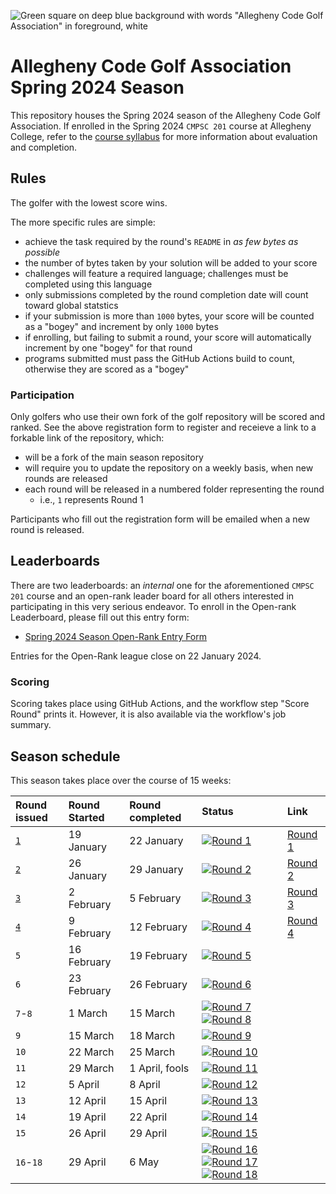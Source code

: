 ![Green square on deep blue background with words "Allegheny Code Golf Association" in foreground, white](https://github.com/allegheny-college-cmpsc-201-spring-2024/golf/assets/1552764/d3ee6a91-74c9-482b-84eb-ec9a2e8dee05)

# Allegheny Code Golf Association Spring 2024 Season

This repository houses the Spring 2024 season of the Allegheny Code Golf Association. If enrolled in the Spring 2024 `CMPSC 201` course at Allegheny
College, refer to the [course syllabus](https://github.com/allegheny-college-cmpsc-201-spring-2024/course-materials/blob/main/README.md) for more 
information about evaluation and completion.

## Rules

The golfer with the lowest score wins.

The more specific rules are simple: 

* achieve the task required by the round's `README` in _as few bytes as possible_
* the number of bytes taken by your solution will be added to your score
* challenges will feature a required language; challenges must be completed using this language
* only submissions completed by the round completion date will count toward global statstics
* if your submission is more than `1000` bytes, your score will be counted as a "bogey" and increment by only `1000` bytes
* if enrolling, but failing to submit a round, your score will automatically increment by one "bogey" for that round
* programs submitted must pass the GitHub Actions build to count, otherwise they are scored as a "bogey"

### Participation

Only golfers who use their own fork of the golf repository will be scored and ranked. See the above registration form to register and receieve
a link to a forkable link of the repository, which:

* will be a fork of the main season repository
* will require you to update the repository on a weekly basis, when new rounds are released
* each round will be released in a numbered folder representing the round
  * i.e., `1` represents Round 1

Participants who fill out the registration form will be emailed when a new round is released.

## Leaderboards

There are two leaderboards: an _internal_ one for the aforementioned `CMPSC 201` course and an open-rank leader board for all others interested
in participating in this very serious endeavor. To enroll in the Open-rank Leaderboard, please fill out this entry form:

* [Spring 2024 Season Open-Rank Entry Form](https://chompe.rs/acga-spring-2024-registration)

Entries for the Open-Rank league close on 22 January 2024.

### Scoring

Scoring takes place using GitHub Actions, and the workflow step "Score Round" prints it. However, it is also available via the workflow's job summary.

## Season schedule

This season takes place over the course of 15 weeks:

|Round issued |Round  Started |Round completed |Status |Link |
|:----------------|:--------------|:---------------|:--|:----|
|[`1`](../../tree/round-1)                |19 January     |22 January      |[![Round 1](../../actions/workflows/round-1.yml/badge.svg?branch=round-1)](../../actions/workflows/round-1.yml) |[Round 1](../../tree/round-1) |
|[`2`](../../tree/round-2)                |26 January     |29 January      |[![Round 2](../../actions/workflows/round-2.yml/badge.svg?branch=round-2)](../../actions/workflows/round-2.yml) |[Round 2](../../tree/round-2) |
|[`3`](../../tree/round-3)                |2 February     |5 February      |[![Round 3](../../actions/workflows/round-3.yml/badge.svg?branch=round-3)](../../actions/workflows/round-3.yml) |[Round 3](../../tree/round-3) |
|[`4`](../../tree/round-4)                |9 February     |12 February     |[![Round 4](../../actions/workflows/round-4.yml/badge.svg?branch=round-4)](../../actions/workflows/round-4.yml) |[Round 4](../../tree/round-4)|
|`5`                |16 February    |19 February     |[![Round 5](../../actions/workflows/round-5.yml/badge.svg?branch=round-5)](../../actions/workflows/round-5.yml) |
|`6`                |23 February    |26 February     |[![Round 6](../../actions/workflows/round-6.yml/badge.svg?branch=round-6)](../../actions/workflows/round-6.yml) |
|`7`-`8`              |1 March        |15 March      |[![Round 7](../../actions/workflows/round-7.yml/badge.svg?branch=round-7)](../../actions/workflows/round-7.yml) [![Round 8](../../actions/workflows/round-8.yml/badge.svg?branch=round-8)](../../actions/workflows/main.yml) |
|`9`                |15 March       |18 March        |[![Round 9](../../actions/workflows/round-9.yml/badge.svg?branch=round-9)](../../actions/workflows/round-9.yml) |
|`10`               |22 March       |25 March        |[![Round 10](../../actions/workflows/round-10.yml/badge.svg?branch=round-10)](../../actions/workflows/round-10.yml) |
|`11`               |29 March       |1 April, fools  |[![Round 11](../../actions/workflows/round-11.yml/badge.svg?branch=round-11)](../../actions/workflows/round-11.yml) |
|`12`               |5 April        |8 April         |[![Round 12](../../actions/workflows/round-12.yml/badge.svg?branch=round-12)](../../actions/workflows/round-12.yml) |
|`13`               |12 April       |15 April        |[![Round 13](../../actions/workflows/round-13.yml/badge.svg?branch=round-13)](../../actions/workflows/round-13.yml) |
|`14`               |19 April       |22 April        |[![Round 14](../../actions/workflows/round-14.yml/badge.svg?branch=round-14)](../../actions/workflows/round-14.yml) |
|`15`               |26 April       |29 April        |[![Round 15](../../actions/workflows/round-15.yml/badge.svg?branch=round-15)](../../actions/workflows/round-15.yml) |
|`16`-`18`            |29 April       |6 May         |[![Round 16](../../actions/workflows/round-16.yml/badge.svg?branch=round-16)](../../actions/workflows/round-16.yml) [![Round 17](../../actions/workflows/round-17.yml/badge.svg?branch=round-17)](../../actions/workflows/round-17.yml) [![Round 18](../../actions/workflows/round-18.yml/badge.svg?branch=round-18)](../../actions/workflows/round-18.yml) |
